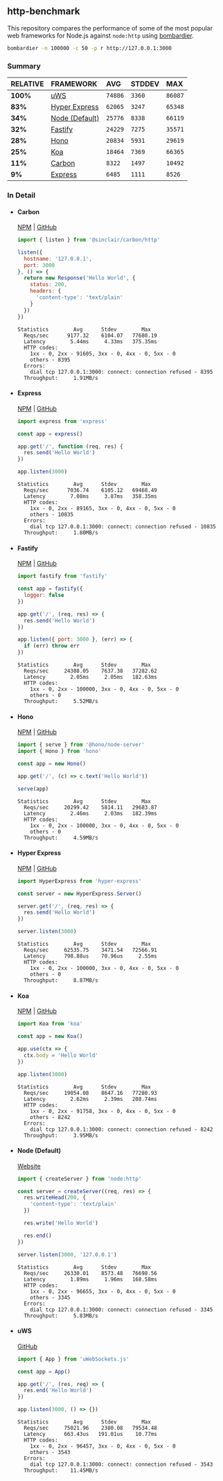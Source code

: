 ## http-benchmark

This repository compares the performance of some of the most popular web frameworks for Node.js against `node:http` using [bombardier](https://github.com/codesenberg/bombardier).

```bash
bombardier -n 100000 -c 50 -p r http://127.0.0.1:3000
```

### Summary

| RELATIVE | FRAMEWORK | AVG | STDDEV | MAX |
| :--- | :--- | :--- | :--- | :--- |
| **100%** | [uWS](#uws) | `74886` | `3360` | `86087` |
| **83%** | [Hyper Express](#hyper-express) | `62065` | `3247` | `65348` |
| **34%** | [Node (Default)](#node-default) | `25776` | `8338` | `66119` |
| **32%** | [Fastify](#fastify) | `24229` | `7275` | `35571` |
| **28%** | [Hono](#hono) | `20834` | `5931` | `29619` |
| **25%** | [Koa](#koa) | `18464` | `7369` | `66365` |
| **11%** | [Carbon](#carbon) | `8322` | `1497` | `10492` |
| **9%** | [Express](#express) | `6485` | `1111` | `8526` |


### In Detail

- #### Carbon
  [NPM](https://npmjs.com/@sinclair/carbon) | [GitHub](https://github.com/sinclairzx81/carbon)
  ```js
  import { listen } from '@sinclair/carbon/http'

  listen({
    hostname: '127.0.0.1',
    port: 3000
  }, () => {
    return new Response('Hello World', {
      status: 200,
      headers: {
        'content-type': 'text/plain'
      }
    })
  })
  ```

  ```
  Statistics        Avg      Stdev        Max
    Reqs/sec      9177.32    6104.07   77680.19
    Latency        5.44ms     4.33ms   375.35ms
    HTTP codes:
      1xx - 0, 2xx - 91605, 3xx - 0, 4xx - 0, 5xx - 0
      others - 8395
    Errors:
      dial tcp 127.0.0.1:3000: connect: connection refused - 8395
    Throughput:     1.91MB/s
  ```

- #### Express
  [NPM](https://npmjs.com/express) | [GitHub](https://github.com/expressjs/express)
  ```js
  import express from 'express'

  const app = express()

  app.get('/', function (req, res) {
    res.send('Hello World')
  })

  app.listen(3000)
  ```

  ```
  Statistics        Avg      Stdev        Max
    Reqs/sec      7036.74    6105.12   69468.49
    Latency        7.08ms     3.87ms   358.35ms
    HTTP codes:
      1xx - 0, 2xx - 89165, 3xx - 0, 4xx - 0, 5xx - 0
      others - 10835
    Errors:
      dial tcp 127.0.0.1:3000: connect: connection refused - 10835
    Throughput:     1.80MB/s
  ```

- #### Fastify
  [NPM](https://npmjs.com/fastify) | [GitHub](https://github.com/fastify/fastify)
  ```js
  import fastify from 'fastify'

  const app = fastify({
    logger: false
  })

  app.get('/', (req, res) => {
    res.send('Hello World')
  })

  app.listen({ port: 3000 }, (err) => {
    if (err) throw err
  })
  ```

  ```
  Statistics        Avg      Stdev        Max
    Reqs/sec     24308.05    7637.38   37282.62
    Latency        2.05ms     2.05ms   182.63ms
    HTTP codes:
      1xx - 0, 2xx - 100000, 3xx - 0, 4xx - 0, 5xx - 0
      others - 0
    Throughput:     5.52MB/s
  ```

- #### Hono
  [NPM](https://npmjs.com/hono) | [GitHub](https://github.com/honojs/hono)
  ```js
  import { serve } from '@hono/node-server'
  import { Hono } from 'hono'

  const app = new Hono()

  app.get('/', (c) => c.text('Hello World'))

  serve(app)
  ```

  ```
  Statistics        Avg      Stdev        Max
    Reqs/sec     20299.42    5814.11   29683.87
    Latency        2.46ms     2.03ms   182.39ms
    HTTP codes:
      1xx - 0, 2xx - 100000, 3xx - 0, 4xx - 0, 5xx - 0
      others - 0
    Throughput:     4.59MB/s
  ```

- #### Hyper Express
  [NPM](https://npmjs.com/hyper-express) | [GitHub](https://github.com/kartikk221/hyper-express)
  ```js
  import HyperExpress from 'hyper-express'

  const server = new HyperExpress.Server()

  server.get('/', (req, res) => {
    res.send('Hello World')
  })

  server.listen(3000)
  ```

  ```
  Statistics        Avg      Stdev        Max
    Reqs/sec     62535.75    3471.54   72566.91
    Latency      798.88us    70.96us     2.55ms
    HTTP codes:
      1xx - 0, 2xx - 100000, 3xx - 0, 4xx - 0, 5xx - 0
      others - 0
    Throughput:     8.87MB/s
  ```

- #### Koa
  [NPM](https://npmjs.com/koa) | [GitHub](https://github.com/koajs/koa)
  ```js
  import Koa from 'koa'

  const app = new Koa()

  app.use(ctx => {
    ctx.body = 'Hello World'
  })

  app.listen(3000)
  ```

  ```
  Statistics        Avg      Stdev        Max
    Reqs/sec     19054.08    8647.16   77280.93
    Latency        2.62ms     2.39ms   208.74ms
    HTTP codes:
      1xx - 0, 2xx - 91758, 3xx - 0, 4xx - 0, 5xx - 0
      others - 8242
    Errors:
      dial tcp 127.0.0.1:3000: connect: connection refused - 8242
    Throughput:     3.95MB/s
  ```

- #### Node (Default)
  [Website](https://nodejs.org/api/http.html)
  ```js
  import { createServer } from 'node:http'

  const server = createServer((req, res) => {
    res.writeHead(200, {
      'content-type': 'text/plain'
    })

    res.write('Hello World')

    res.end()
  })

  server.listen(3000, '127.0.0.1')
  ```

  ```
  Statistics        Avg      Stdev        Max
    Reqs/sec     26330.01    8573.48   76698.56
    Latency        1.89ms     1.96ms   168.58ms
    HTTP codes:
      1xx - 0, 2xx - 96655, 3xx - 0, 4xx - 0, 5xx - 0
      others - 3345
    Errors:
      dial tcp 127.0.0.1:3000: connect: connection refused - 3345
    Throughput:     5.83MB/s
  ```

- #### uWS
  [GitHub](https://github.com/uNetworking/uWebSockets.js)
  ```js
  import { App } from 'uWebSockets.js'

  const app = App()

  app.get('/', (res, req) => {
    res.end('Hello World')
  })

  app.listen(3000, () => {})
  ```

  ```
  Statistics        Avg      Stdev        Max
    Reqs/sec     75021.96    2380.08   79534.48
    Latency      663.43us   191.01us    10.77ms
    HTTP codes:
      1xx - 0, 2xx - 96457, 3xx - 0, 4xx - 0, 5xx - 0
      others - 3543
    Errors:
      dial tcp 127.0.0.1:3000: connect: connection refused - 3543
    Throughput:    11.45MB/s
  ```


